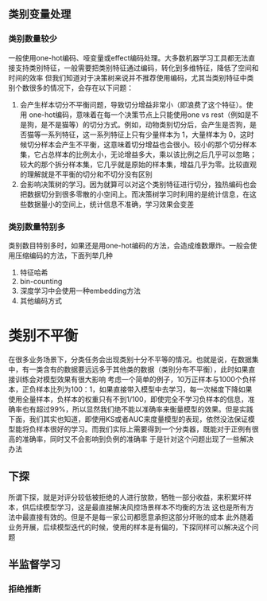 ## 类别变量处理
### 类别数量较少
一般使用one-hot编码、哑变量或effect编码处理。大多数机器学习工具都无法直接支持类别特征，一般需要把类别特征通过编码，转化到多维特征，降低了空间和时间的效率
但我们知道对于决策树来说并不推荐使用编码，尤其当类别特征中类别个数很多的情况下，会存在以下问题：
1. 会产生样本切分不平衡问题，导致切分增益非常小（即浪费了这个特征）。使用 one-hot编码，意味着在每一个决策节点上只能使用one vs rest（例如是不是狗，是不是猫等）的切分方式。例如，动物类别切分后，会产生是否狗，是否猫等一系列特征，这一系列特征上只有少量样本为 1，大量样本为 0，这时候切分样本会产生不平衡，这意味着切分增益也会很小。较小的那个切分样本集，它占总样本的比例太小，无论增益多大，乘以该比例之后几乎可以忽略；较大的那个拆分样本集，它几乎就是原始的样本集，增益几乎为零。比较直观的理解就是不平衡的切分和不切分没有区别
2. 会影响决策树的学习。因为就算可以对这个类别特征进行切分，独热编码也会把数据切分到很多零散的小空间上。而决策树学习时利用的是统计信息，在这些数据量小的空间上，统计信息不准确，学习效果会变差

### 类别数量特别多
类别数目特别多时，如果还是用one-hot编码的方法，会造成维数爆炸。一般会使用压缩编码的方法，下面列举几种
1. 特征哈希
2. bin-counting
3. 深度学习中会使用一种embedding方法
4. 其他编码方式

# 类别不平衡
在很多业务场景下，分类任务会出现类别十分不平等的情况。也就是说，在数据集中，有一类含有的数据要远远多于其他类的数据（类别分布不平衡），此时如果直接训练会对模型效果有很大影响
考虑一个简单的例子，10万正样本与1000个负样本，正负样本比列为100：1，如果直接带入模型中去学习，每一次梯度下降如果使用全量样本，负样本的权重只有不到1/100，即使完全不学习负样本的信息，准确率也有超过99%，所以显然我们绝不能以准确率来衡量模型的效果。但是实践下面，我们其实也知道，即使用KS或者AUC来度量模型的表现，依然没法保证模型能将负样本很好的学习。而我们实际上需要得到一个分类器，既能对于正例有很高的准确率，同时又不会影响到负例的准确率
于是针对这个问题出现了一些解决办法
## 下探
所谓下探，就是对评分较低被拒绝的人进行放款，牺牲一部分收益，来积累坏样本，供后续模型学习，这是最直接解决风控场景样本不均衡的方法
这也是所有方法中最直接有效的。但是不是每一家公司都愿意承担这部分坏账的成本
此外随着业务开展，后续模型迭代的时候，使用的样本是有偏的，下探同样可以解决这个问题
## 半监督学习
### 拒绝推断
